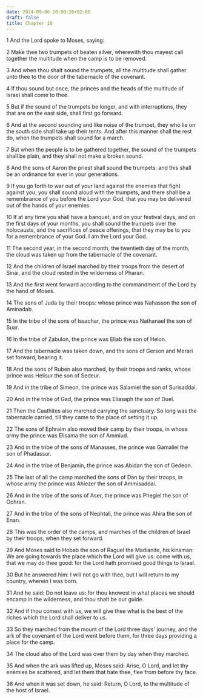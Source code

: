 ```yaml
---
date: 2024-09-06 20:00:26+02:00
draft: false
title: Chapter 10
---
```




1 And the Lord spoke to Moses, saying:

2 Make thee two trumpets of beaten silver, wherewith thou mayest call together the multitude when the camp is to be removed.

3 And when thou shalt sound the trumpets, all the multitude shall gather unto thee to the door of the tabernacle of the covenant.

4 If thou sound but once, the princes and the heads of the multitude of Israel shall come to thee.

5 But if the sound of the trumpets be longer, and with interruptions, they that are on the east side, shall first go forward.

6 And at the second sounding and like noise of the trumpet, they who lie on the south side shall take up their tents. And after this manner shall the rest do, when the trumpets shall sound for a march.

7 But when the people is to be gathered together, the sound of the trumpets shall be plain, and they shall not make a broken sound.

8 And the sons of Aaron the priest shall sound the trumpets: and this shall be an ordinance for ever in your generations.

9 If you go forth to war out of your land against the enemies that fight against you, you shall sound aloud with the trumpets, and there shall be a remembrance of you before the Lord your God, that you may be delivered out of the hands of your enemies.

10 If at any time you shall have a banquet, and on your festival days, and on the first days of your months, you shall sound the trumpets over the holocausts, and the sacrifices of peace offerings, that they may be to you for a remembrance of your God. I am the Lord your God.

11 The second year, in the second month, the twentieth day of the month, the cloud was taken up from the tabernacle of the covenant.

12 And the children of Israel marched by their troops from the desert of Sinai, and the cloud rested in the wilderness of Pharan.

13 And the first went forward according to the commandment of the Lord by the hand of Moses.

14 The sons of Juda by their troops: whose prince was Nahasson the son of Aminadab.

15 In the tribe of the sons of Issachar, the prince was Nathanael the son of Suar.

16 In the tribe of Zabulon, the prince was Eliab the son of Helon.

17 And the tabernacle was taken down, and the sons of Gerson and Merari set forward, bearing it.

18 And the sons of Ruben also marched, by their troops and ranks, whose prince was Helisur the son of Sedeur.

19 And in the tribe of Simeon, the prince was Salamiel the son of Surisaddai.

20 And in the tribe of Gad, the prince was Eliasaph the son of Duel.

21 Then the Caathites also marched carrying the sanctuary. So long was the tabernacle carried, till they came to the place of setting it up.

22 The sons of Ephraim also moved their camp by their troops, in whose army the prince was Elisama the son of Ammiud.

23 And in the tribe of the sons of Manasses, the prince was Gamaliel the son of Phadassur.

24 And in the tribe of Benjamin, the prince was Abidan the son of Gedeon.

25 The last of all the camp marched the sons of Dan by their troops, in whose army the prince was Ahiezer the son of Ammisaddai.

26 And in the tribe of the sons of Aser, the prince was Phegiel the son of Ochran.

27 And in the tribe of the sons of Nephtali, the prince was Ahira the son of Enan.

28 This was the order of the camps, and marches of the children of Israel by their troops, when they set forward.

29 And Moses said to Hobab the son of Raguel the Madianite, his kinsman: We are going towards the place which the Lord will give us: come with us, that we may do thee good: for the Lord hath promised good things to Israel.

30 But he answered him: I will not go with thee, but I will return to my country, wherein I was born.

31 And he said: Do not leave us: for thou knowest in what places we should encamp in the wilderness, and thou shalt be our guide.

32 And if thou comest with us, we will give thee what is the best of the riches which the Lord shall deliver to us.

33 So they marched from the mount of the Lord three days' journey, and the ark of the covenant of the Lord went before them, for three days providing a place for the camp.

34 The cloud also of the Lord was over them by day when they marched.

35 And when the ark was lifted up, Moses said: Arise, O Lord, and let thy enemies be scattered, and let them that hate thee, flee from before thy face.

36 And when it was set down, he said: Return, O Lord, to the multitude of the host of Israel.

